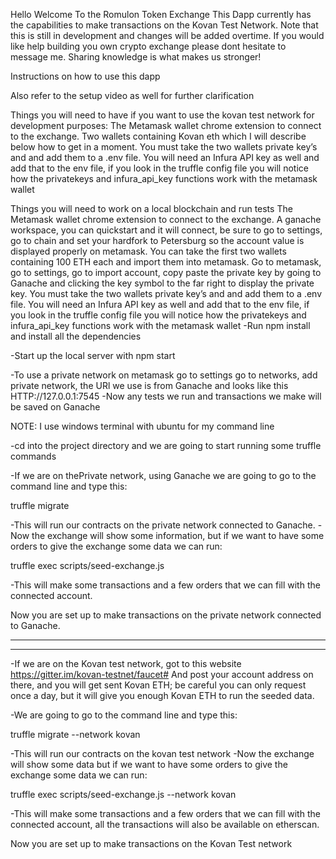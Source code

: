Hello Welcome To the Romulon Token Exchange
This Dapp currently has the capabilities to make transactions on the Kovan Test Network.
Note that this is still in development and changes will be added overtime.
If you would like help building you own crypto exchange please dont hesitate to message me.
Sharing knowledge is what makes us stronger!


Instructions on how to use this dapp

Also refer to the setup video as well for further clarification

Things you will need to have if you want to use the kovan test network for development purposes:
The Metamask wallet chrome extension to connect to the exchange.
Two wallets containing Kovan eth which I will describe below how to get in a moment.
You must take the two wallets private key’s and and add them to a .env file.
You will need an Infura API key as well and add that to the env file, if you look in the truffle config file you will notice how the privatekeys and infura_api_key functions work with the metamask wallet

Things you will need to work on a local blockchain and run tests
The Metamask wallet chrome extension to connect to the exchange.
A ganache workspace, you can quickstart and it will connect, be sure to go to settings, go to chain and set your hardfork to Petersburg so the account value is displayed properly on metamask.
You can take the first two wallets containing 100 ETH each and import them into metamask. Go to metamask, go to settings, go to import account, copy paste the private key by going to Ganache and clicking the key symbol to the far right to display the private key.
You must take the two wallets private key’s and and add them to a .env file.
You will need an Infura API key as well and add that to the env file, if you look in the truffle config file you will notice how the privatekeys and infura_api_key functions work with the metamask wallet
-Run npm install and install all the dependencies 

-Start up the local server with npm start

-To use a private network on metamask go to settings go to networks, add private network, the URl we use is from Ganache and looks like this HTTP://127.0.0.1:7545
-Now any tests we run and transactions we make will be saved on Ganache

NOTE: I use windows terminal with ubuntu for my command line

-cd into the project directory and we are going to start running some truffle commands

-If we are on thePrivate network, using Ganache we are going to go to the command line and type this:

truffle migrate

-This will run our contracts on the private network connected to Ganache.
-Now the exchange will show some information, but if we want to have some orders to give the exchange some data we can run:

truffle exec scripts/seed-exchange.js 

-This will make some transactions and a few orders that we can fill with the connected account.

Now you are set up to make transactions on the private network connected to Ganache.

____________________________________________________________________________
____________________________________________________________________________



-If we are on the Kovan test network, got to this website https://gitter.im/kovan-testnet/faucet#
And post your account address on there, and you will get sent Kovan ETH; be careful you can only request once a day, but it will give you enough Kovan ETH to run the seeded data.

-We are going to go to the command line and type this:

truffle migrate --network kovan

-This will run our contracts on the kovan test network
-Now the exchange will show some data but if we want to have some orders to give the exchange some data we can run:

truffle exec scripts/seed-exchange.js --network kovan

-This will make some transactions and a few orders that we can fill with the connected account, all the transactions will also be available on etherscan.

Now you are set up to make transactions on the Kovan Test network



